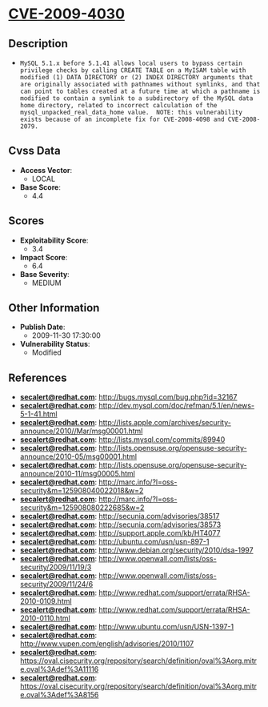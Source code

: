 
# [CVE-2009-4030](http://bugs.mysql.com/bug.php?id=32167)

## Description

- `MySQL 5.1.x before 5.1.41 allows local users to bypass certain privilege checks by calling CREATE TABLE on a MyISAM table with modified (1) DATA DIRECTORY or (2) INDEX DIRECTORY arguments that are originally associated with pathnames without symlinks, and that can point to tables created at a future time at which a pathname is modified to contain a symlink to a subdirectory of the MySQL data home directory, related to incorrect calculation of the mysql_unpacked_real_data_home value.  NOTE: this vulnerability exists because of an incomplete fix for CVE-2008-4098 and CVE-2008-2079.`

## Cvss Data

- **Access Vector**:
  - LOCAL
- **Base Score**:
  - 4.4

## Scores

- **Exploitability Score**:
  - 3.4
- **Impact Score**:
  - 6.4
- **Base Severity**:
  - MEDIUM

## Other Information

- **Publish Date**:
  - 2009-11-30 17:30:00
- **Vulnerability Status**:
  - Modified

## References

- **secalert@redhat.com**: http://bugs.mysql.com/bug.php?id=32167
- **secalert@redhat.com**: http://dev.mysql.com/doc/refman/5.1/en/news-5-1-41.html
- **secalert@redhat.com**: http://lists.apple.com/archives/security-announce/2010//Mar/msg00001.html
- **secalert@redhat.com**: http://lists.mysql.com/commits/89940
- **secalert@redhat.com**: http://lists.opensuse.org/opensuse-security-announce/2010-05/msg00001.html
- **secalert@redhat.com**: http://lists.opensuse.org/opensuse-security-announce/2010-11/msg00005.html
- **secalert@redhat.com**: http://marc.info/?l=oss-security&m=125908040022018&w=2
- **secalert@redhat.com**: http://marc.info/?l=oss-security&m=125908080222685&w=2
- **secalert@redhat.com**: http://secunia.com/advisories/38517
- **secalert@redhat.com**: http://secunia.com/advisories/38573
- **secalert@redhat.com**: http://support.apple.com/kb/HT4077
- **secalert@redhat.com**: http://ubuntu.com/usn/usn-897-1
- **secalert@redhat.com**: http://www.debian.org/security/2010/dsa-1997
- **secalert@redhat.com**: http://www.openwall.com/lists/oss-security/2009/11/19/3
- **secalert@redhat.com**: http://www.openwall.com/lists/oss-security/2009/11/24/6
- **secalert@redhat.com**: http://www.redhat.com/support/errata/RHSA-2010-0109.html
- **secalert@redhat.com**: http://www.redhat.com/support/errata/RHSA-2010-0110.html
- **secalert@redhat.com**: http://www.ubuntu.com/usn/USN-1397-1
- **secalert@redhat.com**: http://www.vupen.com/english/advisories/2010/1107
- **secalert@redhat.com**: https://oval.cisecurity.org/repository/search/definition/oval%3Aorg.mitre.oval%3Adef%3A11116
- **secalert@redhat.com**: https://oval.cisecurity.org/repository/search/definition/oval%3Aorg.mitre.oval%3Adef%3A8156
